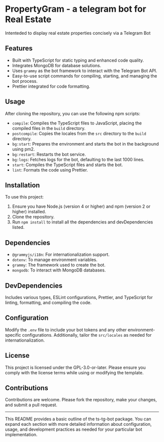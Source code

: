 # PropertyGram - a telegram bot for Real Estate

Intenteded to display real estate properties concisely via a Telegram Bot

## Features

- Built with TypeScript for static typing and enhanced code quality.
- Integrates MongoDB for database solutions.
- Uses `grammy` as the bot framework to interact with the Telegram Bot API.
- Easy-to-use script commands for compiling, starting, and managing the bot process.
- Prettier integrated for code formatting.

## Usage

After cloning the repository, you can use the following npm scripts:

- `compile`: Compiles the TypeScript files to JavaScript, placing the compiled files in the `build` directory.
- `postcompile`: Copies the locales from the `src` directory to the `build` directory.
- `bg:start`: Prepares the environment and starts the bot in the background using pm2.
- `bg:restart`: Restarts the bot service.
- `bg:logs`: Fetches logs for the bot, defaulting to the last 1000 lines.
- `start`: Compiles the TypeScript files and starts the bot.
- `lint`: Formats the code using Prettier.

## Installation

To use this project:

1. Ensure you have Node.js (version 4 or higher) and npm (version 2 or higher) installed.
2. Clone the repository.
3. Run `npm install` to install all the dependencies and devDependencies listed.

## Dependencies

- `@grammyjs/i18n`: For internationalization support.
- `dotenv`: To manage environment variables.
- `grammy`: The framework used to create the bot.
- `mongodb`: To interact with MongoDB databases.

## DevDependencies

Includes various types, ESLint configurations, Prettier, and TypeScript for linting, formatting, and compiling the code.

## Configuration

Modify the `.env` file to include your bot tokens and any other environment-specific configurations. Additionally, tailor the `src/locales` as needed for internationalization.

## License

This project is licensed under the GPL-3.0-or-later. Please ensure you comply with the license terms while using or modifying the template.

## Contributions

Contributions are welcome. Please fork the repository, make your changes, and submit a pull request.

---

This README provides a basic outline of the ts-tg-bot package. You can expand each section with more detailed information about configuration, usage, and development practices as needed for your particular bot implementation.
